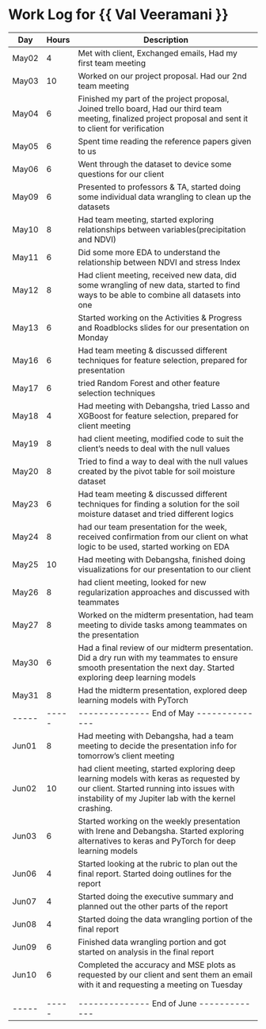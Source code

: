 # Work Log for {{ Val Veeramani }}

| Day   | Hours | Description                              |
|-------|-------|------------------------------------------|
| May02 | 4     | Met with client, Exchanged emails, Had my first team meeting |
| May03 | 10    | Worked on our project proposal. Had our 2nd team meeting |
| May04 | 6     | Finished my part of the project proposal, Joined trello board, Had our third team meeting, finalized project proposal and sent it to client for verification |
| May05 | 6     | Spent time reading the reference papers given to us |
| May06 | 6     | Went through the dataset to device some questions for our client |
| May09 | 6     | Presented to professors & TA, started doing some individual data wrangling to clean up the datasets|
| May10 | 8     | Had team meeting, started exploring relationships between variables(precipitation and NDVI)|
| May11 | 6     | Did some more EDA to understand the relationship between NDVI and stress Index|
| May12 | 8     | Had client meeting, received new data, did some wrangling of new data, started to find ways to be able to combine all datasets into one|
| May13 | 6     | Started working on the Activities & Progress and Roadblocks slides for our presentation on Monday|
| May16 | 6     | Had team meeting & discussed different techniques for feature selection, prepared for presentation|
| May17 | 6     | tried Random Forest and other feature selection techniques|
| May18 | 4     | Had meeting with Debangsha, tried Lasso and XGBoost for feature selection, prepared for client meeting                                         |
| May19 | 8     | had client meeting, modified code to suit the client’s needs to deal with the null values|
| May20 | 8     | Tried to find a way to deal with the null values created by the pivot table for soil moisture dataset|
| May23 |   6   | Had team meeting & discussed different techniques for finding a solution for the soil moisture dataset and tried different logics                                         |
| May24 |   8   | had our team presentation for the week, received confirmation from our client on what logic to be used, started working on EDA                                         |
| May25 |   10  | Had meeting with Debangsha, finished doing visualizations for our presentation to our client                                         |
| May26 |   8   | had client meeting, looked for new regularization approaches and discussed with teammates                                         |
| May27 |   8   | Worked on the midterm presentation, had team meeting to divide tasks among teammates on the presentation|
| May30 |   6   | Had a final review of our midterm presentation. Did a dry run with my teammates to ensure smooth presentation the next day. Started exploring deep learning models|
| May31 |   8   | Had the midterm presentation, explored deep learning models with PyTorch|
| ----- | ----- | -------------- End of May -------------- |
| Jun01 | 8     | Had meeting with Debangsha, had a team meeting to decide the presentation info for tomorrow’s client meeting                                         |
| Jun02 | 10     | had client meeting, started exploring deep learning models with keras as requested by our client. Started running into issues with instability of my Jupiter lab with the kernel crashing.                                         |
| Jun03 | 6     | Started working on the weekly presentation with Irene and Debangsha. Started exploring alternatives to keras and PyTorch for deep learning models                                         |
| Jun06 | 4     | Started looking at the rubric to plan out the final report. Started doing outlines for the report                                         |
| Jun07 | 4     | Started doing the executive summary and planned out the other parts of the report                                         |
| Jun08 | 4     | Started doing the data wrangling portion of the final report                                         |
| Jun09 | 6    | Finished data wrangling portion and got started on analysis in the final report                                         |
| Jun10 | 6     | Completed the accuracy and MSE plots as requested by our client and sent them an email with it and requesting a meeting on Tuesday 
                                        |
                                        |
| ----- | ----- | -------------- End of June ------------- |

